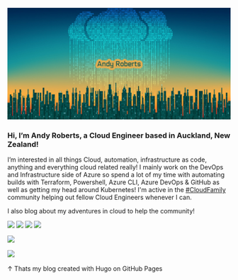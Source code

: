 ![cover image](coverimage.jpg)

### Hi, I’m Andy Roberts, a Cloud Engineer based in Auckland, New Zealand!

I’m interested in all things Cloud, automation, infrastructure as code, anything and everything cloud related really!  I mainly work on the DevOps and Infrastructure side of Azure so spend a lot of my time with automating builds with Terraform, Powershell, Azure CLI, Azure DevOps & GitHub as well as getting my head around Kubernetes!  I'm active in the [#CloudFamily](https://twitter.com/search?q=%23CloudFamily) community helping out fellow Cloud Engineers whenever I can.

I also blog about my adventures in cloud to help the community!

[![](https://img.shields.io/badge/website-000000?style=for-the-badge&logo=About.me&logoColor=white)](https://andyroberts.nz/)
[![](https://img.shields.io/badge/Twitter-1DA1F2?style=for-the-badge&logo=twitter&logoColor=white)](https://twitter.com/andyr2319) 
[![](https://img.shields.io/badge/Gmail-D14836?style=for-the-badge&logo=gmail&logoColor=white)](mailto:andyr8939@gmail.com) 
[![](https://img.shields.io/badge/LinkedIn-0077B5?style=for-the-badge&logo=linkedin&logoColor=white)](https://www.linkedin.com/in/andy-roberts8939/)


![](https://github-readme-stats.vercel.app/api?username=andyr8939)


![](https://github-readme-stats.vercel.app/api/top-langs/?username=andyr8939)

&uarr; Thats my blog created with Hugo on GitHub Pages
<!---
andyr8939/andyr8939 is a ✨ special ✨ repository because its `README.md` (this file) appears on your GitHub profile.
You can click the Preview link to take a look at your changes.
--->
